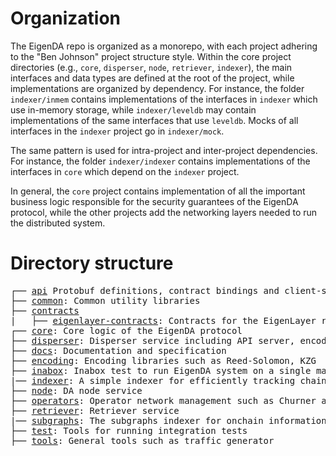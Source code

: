 

# Organization

The EigenDA repo is organized as a monorepo, with each project adhering to the "Ben Johnson" project structure style. Within the core project directories (e.g., `core`, `disperser`, `node`, `retriever`, `indexer`), the main interfaces and data types are defined at the root of the project, while implementations are organized by dependency. For instance, the folder `indexer/inmem` contains implementations of the interfaces in `indexer` which use in-memory storage, while `indexer/leveldb` may contain implementations of the same interfaces that use `leveldb`. Mocks of all interfaces in the `indexer` project go in `indexer/mock`.

The same pattern is used for intra-project and inter-project dependencies. For instance, the folder `indexer/indexer` contains implementations of the interfaces in `core` which depend on the `indexer` project.

In general, the `core` project contains implementation of all the important business logic responsible for the security guarantees of the EigenDA protocol, while the other projects add the networking layers needed to run the distributed system.


# Directory structure
<pre>
┌── <a href="../api">api</a> Protobuf definitions, contract bindings and client-side libraries for users to integrate with EigenDA
├── <a href="../common">common</a>: Common utility libraries
├── <a href="../contracts">contracts</a>
|   ├── <a href="../contracts/eignlayer-contracts">eigenlayer-contracts</a>: Contracts for the EigenLayer restaking platform
┌── <a href="../core">core</a>: Core logic of the EigenDA protocol
├── <a href="../disperser">disperser</a>: Disperser service including API server, encoder and batcher
├── <a href="../docs">docs</a>: Documentation and specification
├── <a href="../encoding">encoding</a>: Encoding libraries such as Reed-Solomon, KZG
├── <a href="../inabox">inabox</a>: Inabox test to run EigenDA system on a single machine
|── <a href="../indexer">indexer</a>: A simple indexer for efficiently tracking chain state and maintaining accumulators
├── <a href="../node">node</a>: DA node service
├── <a href="../operators">operators</a>: Operator network management such as Churner and Ejector
├── <a href="../retriever">retriever</a>: Retriever service
|── <a href="../subgraphs">subgraphs</a>: The subgraphs indexer for onchain information
├── <a href="../test">test</a>: Tools for running integration tests
├── <a href="../tools">tools</a>: General tools such as traffic generator
</pre>
